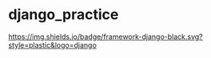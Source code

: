 # django_practice

https://img.shields.io/badge/framework-django-black.svg?style=plastic&logo=django
